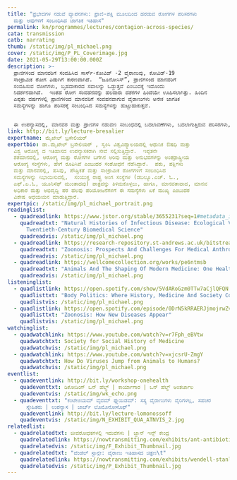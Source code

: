 ```yaml
---
title: "ಪ್ರಭೇದಗಳ ನಡುವೆ ವ್ಯಾಪನಗಳು: ಪ್ರಾಣಿ-ಪಕ್ಷಿ ಮೂಲದಿಂದ ಹರಡುವ ರೋಗಗಳ ಪರಿಸರಗಳು
  ಮತ್ತು ಅವುಗಳಿಗೆ ಸಂಬಂಧಿಸಿದ ಜಾಗತಿಕ ಇತಿಹಾಸ"
permalink: kn/programmes/lectures/contagion-across-species/
cata: transmission
catb: narrating
thumb: /static/img/pl_michael.png
cover: /static/img/P_PL_Coverimage.jpg
date: 2021-05-29T13:00:00.000Z
description: >-
  ಪ್ರಾಣಿಗಳಿಂದ ಮಾನವರಿಗೆ ಸಂವಹಿಸಿದ ಸಾರ್ಸ್-ಕೋವಿಡ್‌ -2 ವೈರಾಣುವು, ಕೋವಿಡ್-19‌
  ಸಾಂಕ್ರಾಮಿಕ ರೋಗ ಪಿಡುಗಿಗೆ ಕಾರಣವಾಗಿದೆ.  “ಜೂನೋಸಿಸ್”‌, ಪ್ರಾಣಿಗಳಿಂದ ಮಾನವರಿಗೆ
  ಸಂವಹಿಸುವ ರೋಗಗಳು, ಬೃಹದಾಕಾರದ ಸವಾಲನ್ನು ಒಡ್ಡುತ್ತವೆ ಎಂಬುದಕ್ಕೆ ಇದೊಂದು
  ನಿದರ್ಶನವಾಗಿದೆ.  ಇಂತಹ ರೋಗ ಸಂವಹನವನ್ನು ಹಲವಾರು ದಶಕಗಳ ಹಿಂದೆಯೇ ಊಹಿಸಲಾಗಿತ್ತು. ಹಿಂದಿನ
  ಎಪ್ಪತು ವರ್ಷಗಳಲ್ಲಿ ಪ್ರಾಣಿಗಳಿಂದ ಮಾನವರಿಗೆ ಸಂವಹನವಾಗುವ ವೈರಾಣುಗಳು ಅನೇಕ ಜಾಗತಿಕ
  ಸಮಸ್ಯೆಗಳನ್ನು ಹಾಗೂ ಪರಿಸರಕ್ಕೆ ಸಂಬಂಧಿಸಿದ ಸಮಸ್ಯೆಗಳನ್ನು ಹುಟ್ಟುಹಾಕುತ್ತವೆ.  


  ಈ ಉಪನ್ಯಾಸದಲ್ಲಿ, ಮಾನವರ ಮತ್ತು ಪ್ರಾಣಿಗಳ ನಡುವಣ ಸಂಬಂಧದಲ್ಲಿ ಬದಲಾವಣೆಗಳು, ಬದಲಾಗುತ್ತಿರುವ ಪರಿಸರಗಳು, ಜಾಗತಿಕವಾಗಿ ಪ್ರಾಣಿ ಮೂಲದ ಆಹಾರ ಉತ್ಪಾದನೆ ಮತ್ತು ಆಹಾರ ಸೇವನೆ, ಇವೆಲ್ಲದರ ಪರಿಣಾಮ, ಹೊಸದಾಗಿ ಹೊರಹೊಮ್ಮುತ್ತಿರುವ ಜಾಗತಿಕ ಮಟ್ಟದ ಸಮಸ್ಯೆಗಳು, ಈ ಸಮಸ್ಯಗಳಿಗೆ ಸಂಭಾವ್ಯ ಸಮಾಧಾನ , ಇವೆಲ್ಲವನ್ನೂ ಇತಿಹಾಸದ ದೃಷ್ಟಿಕೋನದಿಂದ  ವಿಮರ್ಶಿಸಲಾಗುವುದು.  ಈ ವೈಜ್ಞಾನಿಕ ಸಹಯೋಗದಲ್ಲಿ , ವಿಭಿನ್ನ ಜೀವ ಪ್ರಭೇದಗಳಲ್ಲಿ ಕಾಣಿಸಿಕೊಳ್ಳುವ  ಸೋಂಕುಗಳನ್ನು ಸೂಕ್ಷ್ಮವಾಗಿ ಗಮನಿಸಿ, ನಿರ್ವಹಿಸಲು ಹಲವು ಸಂಶೋಧನೆಗಳು ನೆಡೆಯುತ್ತಿವೆ.
link: http://bit.ly/lecture-bresalier
expertname: ಮೈಖೇಲ್‌ ಬ್ರಸೇಲಿಯರ್‌
expertbio: ಡಾ.ಮೈಖೇಲ್‌ ಬ್ರಸೇಲಿಯರ್‌ , ಸ್ವಂಸಿ ವಿಶ್ವವಿದ್ಯಾಲಯದಲ್ಲಿ ಆಧುನಿಕ ಔಷಧಿ ಮತ್ತು
  ವಿಶ್ವ ಆರೋಗ್ಯ ದ ಇತಿಹಾಸದ ಉಪನ್ಯಾಸಕರಾಗಿ ಸೇವೆ ಸಲ್ಲಿಸುತ್ತಿದ್ದಾರೆ.  ಇಪ್ಪತನೇ
  ಶತಮಾನದಲ್ಲಿ, ಆರೋಗ್ಯ ಮತ್ತು ರೋಗಗಳ ಬಗೆಗಿನ ಅರಿವು ಮತ್ತು ಅನುಭವಗಳನ್ನು ಅಂತರ್ರಾಷ್ಟ್ರೀಯ
  ಆರೋಗ್ಯ ಸಂಸ್ಥೆಗಳು, ಹೇಗೆ ರೂಪಿಸಿವೆ ಎಂಬುದರ ಸಂಶೋಧನೆ ನೆಡೆಸಿದ್ದಾರೆ.  ಪಶು, ಪಕ್ಷಿಗಳು
  ಮತ್ತು ಮಾನವರಲ್ಲಿ, ಹಸಿವು, ಪೌಷ್ಟಿಕತೆ ಮತ್ತು ಸಾಂಕ್ರಾಮಿಕ ರೋಗಗಳಿಗೆ ಸಂಬಂಧಿಸಿದ 
  ಸಮಸ್ಯೆಗಳನ್ನು ನಿಭಾಯಿಸುವಲ್ಲಿ,  ಸಂಯುಕ್ತ ರಾಷ್ಟ್ರ ಅಂಗ ಸಂಸ್ಥೆಗಳ (ಡಬಲ್ಯೂ.ಎಚ್.‌ ಓ.,
  ಎಫ್.ಏ.ಓ, ಯೂನಿಸೆಫ್‌ ಮುಂತಾದವು) ಪಾತ್ರವನ್ನು ತಿಳಿದುಕೊಳ್ಳಲು, ಹಾಗೂ, ಮಾನವತಾವಾದ, ಮಾನವ
  ಅಧಿಕಾರ ಮತ್ತು ಅಭಿವೃದ್ದಿ ಪರ ಹಲವು ಪರಿಯೋಜನೆಗಳಿಗೆ ಈ ಸಮಸ್ಯೆಗಳು ಏಕೆ ಮುಖ್ಯ ಎಂಬುದರ
  ವಿಶೇಷ ಅಧಯಯನ ಮಾಡುತ್ತಿದ್ದಾರೆ.
expertpic: /static/img/pl_michael_portrait.png
readinglist:
  - quadreadlink: https://www.jstor.org/stable/3655231?seq=1#metadata_info_tab_contents
    quadreadtxt: "Natural Histories of Infectious Disease: Ecological Vision in
      Twentieth-Century Biomedical Science"
    quadreadvis: /static/img/pl_michael.png
  - quadreadlink: https://research-repository.st-andrews.ac.uk/bitstream/handle/10023/14586/Keck_2018_MAT_Zoonosis_CC.pdf?sequence=1&isAllowed=y
    quadreadtxt: "Zoonosis: Prospects And Challenges For Medical Anthropology"
    quadreadvis: /static/img/pl_michael.png
  - quadreadlink: https://wellcomecollection.org/works/pe6ntmsb
    quadreadtxt: "Animals And The Shaping Of Modern Medicine: One Health And Its Histories"
    quadreadvis: /static/img/pl_michael.png
listeninglist:
  - quadlistlink: https://open.spotify.com/show/5VdARoGzm0TTw7aCjlQFQN
    quadlisttxt: "Body Politics: Where History, Medicine And Society Collide"
    quadlistvis: /static/img/pl_michael.png
  - quadlistlink: https://open.spotify.com/episode/0DrN5kRRAERJjmojrwZvTY
    quadlisttxt: "Zoonosis: How New Diseases Appear"
    quadlistvis: /static/img/pl_michael.png
watchinglist:
  - quadwatchlink: https://www.youtube.com/watch?v=r7Fph_eBVtw
    quadwatchtxt: Society for Social History of Medicine
    quadwatchvis: /static/img/pl_michael.png
  - quadwatchlink: https://www.youtube.com/watch?v=xjcsrU-ZmgY
    quadwatchtxt: How Do Viruses Jump from Animals to Humans?
    quadwatchvis: /static/img/pl_michael.png
eventlist:
  - quadeventlink: http://bit.ly/workshop-onehealth
    quadeventtxt: ಡಿಕೋಡಿಂಗ್‌ ಒನ್‌ ಹೆಲ್ಥ್‌ | ಕಾರ್ಯಾಗಾರ | ಒನ್‌ ಹೆಲ್ಥ್‌ ಅಂತರ್ಜಾಲ
    quadeventvis: /static/img/wk_echo.png
  - quadeventtxt: "ಕಂಟೇಜಿಯಮ್ ವೈವಮ್‌ ಫ್ಲುಯಿಡಮ್‌: ಸಸ್ಯ ವೈರಾಣುಗಳು ವೈರಿಗಳಲ್ಲ, ಸಹಚರ
      ಸ್ನೇಹಿತರು | ಉಪನ್ಯಾಸ | ಜಾರ್ಜ್‌ ಲೊಮೊನೋಸೊಫ್"
    quadeventlink: http://bit.ly/lecture-lomonossoff
    quadeventvis: /static/img/N_EXHIBIT_QUA_ATNVIS_2.jpg
relatedlist:
  - quadrelatedtxt: ಜೀವರೋಧಕಗಳಲ್ಲಿ ಇರುವೆಗಳು | ಜ್ಹಾನ್‌ ಇನ್ಸ್ ಕೇಂದ್ರ
    quadrelatedlink: https://nowtransmitting.com/exhibits/ant-antibiotics/
    quadrelatedvis: /static/img/F_Exhibit_Thumbnail.jpg
  - quadrelatedtxt: "ವೆಂಡೆಲ್‌ ಸ್ಟಾನ್ಲೇ: ವೈರಾಣು ಇತಿಹಾಸದ ಚಿತ್ರಣ\t"
    quadrelatedlink: https://nowtransmitting.com/exhibits/wendell-stanley/
    quadrelatedvis: /static/img/P_Exhibit_Thumbnail.jpg
---
```

